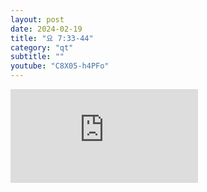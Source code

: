 ```yaml
---
layout: post
date: 2024-02-19
title: "요 7:33-44"
category: "qt"
subtitle: ""
youtube: "C8X05-h4PFo"
---
```


<div class="youtube margin-large">
    <iframe src="https://www.youtube.com/embed/C8X05-h4PFo" title="YouTube video player" frameborder="0" allow="accelerometer; autoplay; clipboard-write; encrypted-media; gyroscope; picture-in-picture; web-share" allowfullscreen></iframe>
</div>

